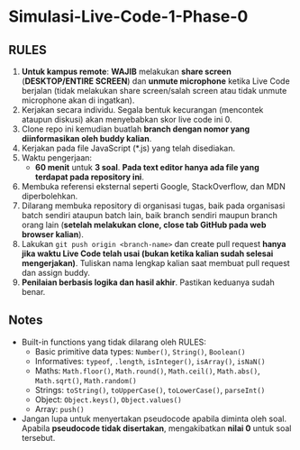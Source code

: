# Simulasi-Live-Code-1-Phase-0

## RULES

1. **Untuk kampus remote**: **WAJIB** melakukan **share screen** (**DESKTOP/ENTIRE SCREEN**) dan **unmute microphone** ketika Live Code berjalan (tidak melakukan share screen/salah screen atau tidak unmute microphone akan di ingatkan).
2. Kerjakan secara individu. Segala bentuk kecurangan (mencontek ataupun diskusi) akan menyebabkan skor live code ini 0.
3. Clone repo ini kemudian buatlah **branch dengan nomor yang diinformasikan oleh buddy kalian**.
4. Kerjakan pada file JavaScript (\*.js) yang telah disediakan.
5. Waktu pengerjaan:
   - **60 menit** untuk **3 soal**.
 **Pada text editor hanya ada file yang terdapat pada repository ini**.
6. Membuka referensi eksternal seperti Google, StackOverflow, dan MDN diperbolehkan.
7. Dilarang membuka repository di organisasi tugas, baik pada organisasi batch sendiri ataupun batch lain, baik branch sendiri maupun branch orang lain (**setelah melakukan clone, close tab GitHub pada web browser kalian**).
8. Lakukan `git push origin <branch-name>` dan create pull request **hanya jika waktu Live Code telah usai (bukan ketika kalian sudah selesai mengerjakan)**. Tuliskan nama lengkap kalian saat membuat pull request dan assign buddy.
9. **Penilaian berbasis logika dan hasil akhir**. Pastikan keduanya sudah benar.

## Notes

- Built-in functions yang tidak dilarang oleh RULES:
  - Basic primitive data types: `Number()`, `String()`, `Boolean()`
  - Informatives: `typeof`, `.length`, `isInteger()`, `isArray()`, `isNaN()`
  - Maths: `Math.floor()`, `Math.round()`, `Math.ceil()`, `Math.abs()`, `Math.sqrt()`, `Math.random()`
  - Strings: `toString()`, `toUpperCase()`, `toLowerCase()`, `parseInt()`
  - Object: `Object.keys()`, `Object.values()`
  - Array: `push()`
- Jangan lupa untuk menyertakan pseudocode apabila diminta oleh soal. Apabila **pseudocode tidak disertakan**, mengakibatkan **nilai 0** untuk soal tersebut.


